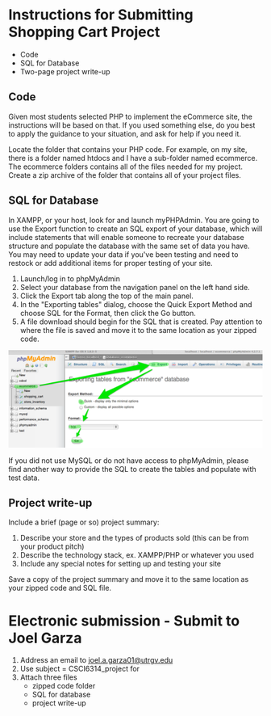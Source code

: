 
# Instructions for Submitting Shopping Cart Project

* Code
* SQL for Database
* Two-page project write-up

## Code

Given most students selected PHP to implement the eCommerce site, the instructions will be based on that. If you used something else, do you best to apply the guidance to your situation, and ask for help if you need it.

Locate the folder that contains your PHP code. For example, on my site, there is a folder named htdocs and I have a sub-folder named ecommerce. The ecommerce folders contains all of the files needed for my project. Create a zip archive of the folder that contains all of your project files. 

## SQL for Database

In XAMPP, or your host, look for and launch myPHPAdmin. You are going to use the Export function to create an SQL export of your database, which will include statements that will enable someone to recreate your database structure and populate the database with the same set of data you have. You may need to update your data if you've been testing and need to restock or add additional items for proper testing of your site.

1. Launch/log in to phpMyAdmin
2. Select your database from the navigation panel on the left hand side.
3. Click the Export tab along the top of the main panel.
4. In the "Exporting tables" dialog, choose the Quick Export Method and choose SQL for the Format, then click the Go button.
5. A file download should begin for the SQL that is created. Pay attention to where the file is saved and move it to the same location as your zipped code.

![screenshot](phpmyadminexport.png)

If you did not use MySQL or do not have access to phpMyAdmin, please find another way to provide the SQL to create the tables and populate with test data.

## Project write-up

Include a brief (page or so) project summary:

1. Describe your store and the types of products sold (this can be from your product pitch)
2. Describe the technology stack, ex. XAMPP/PHP or whatever you used
3. Include any special notes for setting up and testing your site

Save a copy of the project summary and move it to the same location as your zipped code and SQL file. 

# Electronic submission - Submit to Joel Garza

1. Address an email to joel.a.garza01@utrgv.edu
2. Use subject = CSCI6314_project for <your full name>
3. Attach three files
    * zipped code folder
    * SQL for database
    * project write-up


